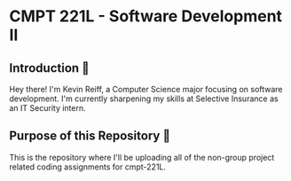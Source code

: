 # CMPT 221L - Software Development II

## Introduction :wave:

Hey there! I'm Kevin Reiff, a Computer Science major focusing on software development. I'm currently sharpening my skills at Selective Insurance as an IT Security intern.

## Purpose of this Repository :file_folder:

This is the repository where I'll be uploading all of the non-group project related coding assignments for cmpt-221L.


